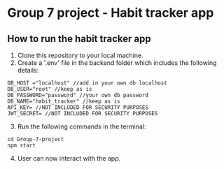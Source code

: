 # Group 7 project - Habit tracker app

## How to run the habit tracker app
1. Clone this repository to your local machine.
2. Create a '.env' file in the backend folder which includes the following details:
```
DB_HOST ="localhost" //add in your own db localhost
DB_USER="root" //keep as is
DB_PASSWORD="password" //your own db password
DB_NAME="habit_tracker" //keep as is
API_KEY= //NOT INCLUDED FOR SECURITY PURPOSES
JWT_SECRET= //NOT INCLUDED FOR SECURITY PURPOSES
```
3. Run the following commands in the terminal:
```
cd Group-7-project
npm start
```
4. User can now interact with the app.